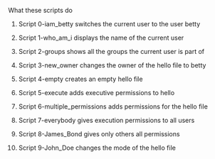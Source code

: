 What these scripts do
 
1. Script 0-iam_betty switches the current user to the user betty
 
2. Script 1-who_am_i displays the name of the current user
 
3. Script 2-groups shows all the groups the current user is part of
 
4. Script 3-new_owner changes the owner of the hello file to betty
 
5. Script 4-empty creates an empty hello file
 
6. Script 5-execute adds executive permissions to hello
 
7. Script 6-multiple_permissions adds permissions for the hello file
 
8. Script 7-everybody gives execution permissions to all users
 
9. Script 8-James_Bond gives only others all permissions
 
10. Script 9-John_Doe changes the mode of the hello file
